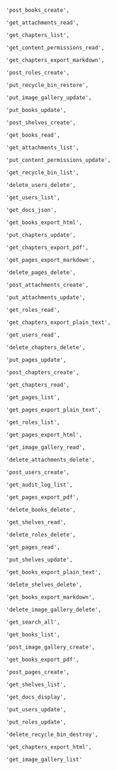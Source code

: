 `'post_books_create',`

`'get_attachments_read',`

`'get_chapters_list',`

`'get_content_permissions_read',`

`'get_chapters_export_markdown',`

`'post_roles_create',`

`'put_recycle_bin_restore',`

`'put_image_gallery_update',`

`'put_books_update',`

`'post_shelves_create',`

`'get_books_read',`

`'get_attachments_list',`

`'put_content_permissions_update',`

`'get_recycle_bin_list',`

`'delete_users_delete',`

`'get_users_list',`

`'get_docs_json',`

`'get_books_export_html',`

`'put_chapters_update',`

`'get_chapters_export_pdf',`

`'get_pages_export_markdown',`

`'delete_pages_delete',`

`'post_attachments_create',`

`'put_attachments_update',`

`'get_roles_read',`

`'get_chapters_export_plain_text',`

`'get_users_read',`

`'delete_chapters_delete',`

`'put_pages_update',`

`'post_chapters_create',`

`'get_chapters_read',`

`'get_pages_list',`

`'get_pages_export_plain_text',`

`'get_roles_list',`

`'get_pages_export_html',`

`'get_image_gallery_read',`

`'delete_attachments_delete',`

`'post_users_create',`

`'get_audit_log_list',`

`'get_pages_export_pdf',`

`'delete_books_delete',`

`'get_shelves_read',`

`'delete_roles_delete',`

`'get_pages_read',`

`'put_shelves_update',`

`'get_books_export_plain_text',`

`'delete_shelves_delete',`

`'get_books_export_markdown',`

`'delete_image_gallery_delete',`

`'get_search_all',`

`'get_books_list',`

`'post_image_gallery_create',`

`'get_books_export_pdf',`

`'post_pages_create',`

`'get_shelves_list',`

`'get_docs_display',`

`'put_users_update',`

`'put_roles_update',`

`'delete_recycle_bin_destroy',`

`'get_chapters_export_html',`

`'get_image_gallery_list'`

